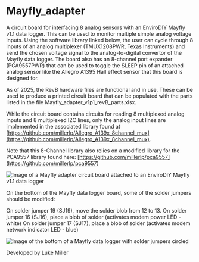 # Mayfly_adapter
A circuit board for interfacing 8 analog sensors with an EnviroDIY Mayfly v1.1 data logger. 
This can be used to monitor multiple simple analog voltage inputs. Using the software library
linked below, the user can cycle through 8 inputs of an analog multiplexer (TMUX1208PWR, Texas Instruments) and send the chosen
voltage signal to the analog-to-digital convertor of the Mayfly data logger. The board also has
an 8-channel port expander (PCA9557PWR) that can be used to toggle the SLEEP pin of an attached analog
sensor like the Allegro A1395 Hall effect sensor that this board is designed for. 


As of 2025, the RevB hardware files are functional and in use. These can be used to 
produce a printed circuit board that can be populated with the parts listed in the
file Mayfly_adapter_v1p1_revB_parts.xlsx. 

While the circuit board contains circuits for reading 8 multiplexed analog inputs and
8 multiplexed I2C lines, only the analog input lines are implemented in the associated
library found at [https://github.com/millerlp/Allegro_A139x_8channel_mux](https://github.com/millerlp/Allegro_A139x_8channel_mux). 

Note that this 8-Channel library also relies on a modified library for the PCA9557 library 
found here: [https://github.com/millerlp/pca9557](https://github.com/millerlp/pca9557)

![Image of a Mayfly adapter circuit board attached to an EnviroDIY Mayfly v1.1 data logger](/Pictures/_MG_1317-2.jpg)


On the bottom of the Mayfly data logger board, some of the solder jumpers should be 
modified: 

On solder jumper 19 (SJ19), move the solder blob from 12 to 13. 
On solder jumper 16 (SJ16), place a blob of solder (activates modem power LED - white)
On solder jumper 17 (SJ17), place a blob of solder (activates modem network indicator LED - blue)

![Image of the bottom of a Mayfly data logger with solder jumpers circled](/Pictures/Mayfly_jumper_modifications_20230206.JPG)


Developed by Luke Miller
